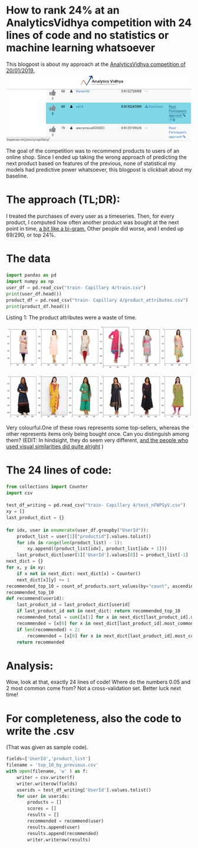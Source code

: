 
# How to rank 24% at an AnalyticsVidhya competition with 24 lines of code and no statistics or machine learning whatsoever

This blogpost is about my approach at the [AnalyticsVidhya competition of 20/01/2019.](https://datahack.analyticsvidhya.com/contest/capillary-machine-learning-hackathon/)
![Picture of the leaderboard](capillary_static/top_25_pct2.png)

   

The goal of the competition was to recommend products to users of an online shop.
Since I ended up taking the wrong approach of predicting the next product based on features of the previous, none of statistical my models had predictive power whatsoever, this blogpost is clickbait about my baseline.


# The approach (TL;DR):

I treated the purchases of every user as a timeseries.
Then, for every product, I computed how often another product was bought at the next point in time, [a bit like a bi-gram.](https://en.wikipedia.org/wiki/N-gram) Other people did worse, and I ended up 69/290, or top 24%.



# The data


```python
import pandas as pd
import numpy as np
user_df = pd.read_csv("train- Capillary 4/train.csv")
print(user_df.head())
product_df = pd.read_csv("train- Capillary 4/product_attributes.csv")
print(product_df.head())
```

Listing 1: The product attributes were a waste of time.

![Some not popular dresses in this store](capillary_static/unpopular.png)

![Some popular dresses in this store](capillary_static/popular.png)

Very colourful.One of these rows represents some top-sellers, whereas the other represents items only being bought once. Can you distinguish among them? (EDIT: In hindsight, they do seem very different, [and the people who used visual similarities did quite alright](https://drive.google.com/open?id=1T2dGWdyCy7gCm5bPbKeZzpmBhKOdlLdx) )

# The 24 lines of code:


```python
from collections import Counter
import csv

test_df_writing = pd.read_csv("train- Capillary 4/test_nFNPSyV.csv")
xy = []
last_product_dict = {}

for idx, user in enumerate(user_df.groupby("UserId")):
    product_list = user[1]["productid"].values.tolist()
    for idx in range(len(product_list) - 1):
        xy.append((product_list[idx], product_list[idx + 1]))
    last_product_dict[user[1]['UserId'].values[0]] = product_list[-1]
next_dict = {}
for x, y in xy:
    if x not in next_dict: next_dict[x] = Counter()
    next_dict[x][y] += 1
recommended_top_10 = count_of_products.sort_values(by="count", ascending=False).head(n=10).index.values.tolist()
recommended_top_10
def recommend(userid):
    last_product_id = last_product_dict[userid]
    if last_product_id not in next_dict: return recommended_top_10
    recommended_total = sum([x[1] for x in next_dict[last_product_id].most_common()])
    recommended = [x[0] for x in next_dict[last_product_id].most_common(10) if ((float(x[1])/ recommended_total) >= 0.05)]
    if len(recommended) < 2:
        recommended = [x[0] for x in next_dict[last_product_id].most_common(2)]
    return recommended
```

# Analysis:
Wow, look at that, exactly 24 lines of code!
Where do the numbers 0.05 and 2 most common come from? Not a cross-validation set. Better luck next time!

# For completeness, also the code to write the .csv
(That was given as sample code).


```python
fields=['UserId','product_list']
filename = 'top_10_by_previous.csv'
with open(filename, 'w' ) as f:
    writer = csv.writer(f)
    writer.writerow(fields)
    userids = test_df_writing['UserId'].values.tolist()
    for user in userids:
        products = []
        scores = []
        results = []
        recommended = recommend(user)
        results.append(user)
        results.append(recommended)
        writer.writerow(results)        
```
